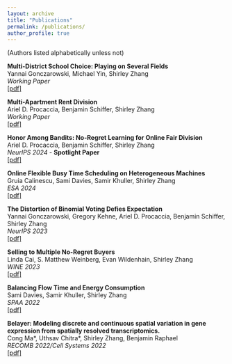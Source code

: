 ```yaml
---
layout: archive
title: "Publications"
permalink: /publications/
author_profile: true
---
```


(Authors listed alphabetically unless not)

**Multi-District School Choice: Playing on Several Fields**  
Yannai Gonczarowski, Michael Yin, Shirley Zhang  
_Working Paper_  
[[pdf]](/files/multi_district_school_choice.pdf) 

**Multi-Apartment Rent Division**  
Ariel D. Procaccia, Benjamin Schiffer, Shirley Zhang  
_Working Paper_  
[[pdf]](/files/multi_apartment_rent_division.pdf) 

**Honor Among Bandits: No-Regret Learning for Online Fair Division**  
Ariel D. Procaccia, Benjamin Schiffer, Shirley Zhang  
_NeurIPS 2024_ - **Spotlight Paper**   
[[pdf]](/files/bandits_fair_division.pdf) 

**Online Flexible Busy Time Scheduling on Heterogeneous Machines**  
Gruia Calinescu, Sami Davies, Samir Khuller, Shirley Zhang  
_ESA 2024_  
[[pdf]](/files/online_shuttles.pdf) 

**The Distortion of Binomial Voting Defies Expectation**  
Yannai Gonczarowski, Gregory Kehne, Ariel D. Procaccia, Benjamin Schiffer, Shirley Zhang  
_NeurIPS 2023_  
[[pdf]](/files/binomial_voting.pdf) 

**Selling to Multiple No-Regret Buyers**  
Linda Cai, S. Matthew Weinberg, Evan Wildenhain, Shirley Zhang  
_WINE 2023_  
[[pdf]](/files/no_regret_buyers.pdf) 

**Balancing Flow Time and Energy Consumption**  
Sami Davies, Samir Khuller, Shirley Zhang  
_SPAA 2022_  
[[pdf]](/files/flow_time_energy.pdf)  

**Belayer: Modeling discrete and continuous spatial variation in gene expression from spatially resolved transcriptomics.**  
Cong Ma\*, Uthsav Chitra\*, Shirley Zhang, Benjamin Raphael  
_RECOMB 2022/Cell Systems 2022_  
[[pdf]](/files/belayer.pdf)